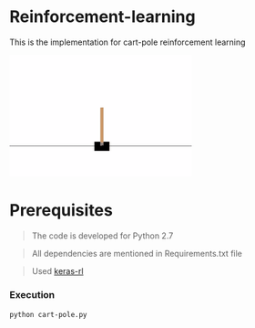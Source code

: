 # Reinforcement-learning

This is the implementation for cart-pole reinforcement learning

![Demo](animation.gif)

# Prerequisites

>The code is developed for Python 2.7

>All dependencies are mentioned in Requirements.txt file

>Used [keras-rl](https://github.com/matthiasplappert/keras-rl)

### Execution

```
python cart-pole.py
```
